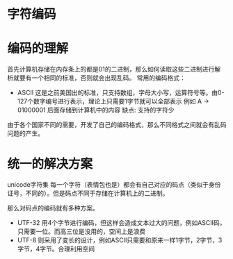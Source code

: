 # 字符编码
# 编码的理解
首先计算机存储在内存条上的都是01的二进制，那么如何读取这些二进制进行解析就要有一个相同的标准，否则就会出现乱码。
常用的编码格式：
* ASCII 这是之前美国出的标准，只支持数组，字母大小写，运算符号等。由0-127个数字编号进行表示，理论上只需要1字节就可以全部表示
例如 A -> 01000001 后面存储到计算机中的内容 
缺点: 支持的字符少

由于各个国家不同的需要，开发了自己的编码格式，那么不同格式之间就会有乱码问题的产生。

# 统一的解决方案
unicode字符集
每一个字符（表情包也是）都会有自己对应的码点（类似于身份证号，不同的）。但是码点不同于存储在计算机上的二进制。

那么对码点的编码就有多种方案。
* UTF-32 用4个字节进行编码，但这样会造成文本过大的问题，例如ASCII码，只需要一位。而高三位是没用的，空间上是浪费
* UTF-8 则采用了变长的设计，例如ASCII只需要和原来一样1字节，2字节，3字节，4字节。合理利用空间